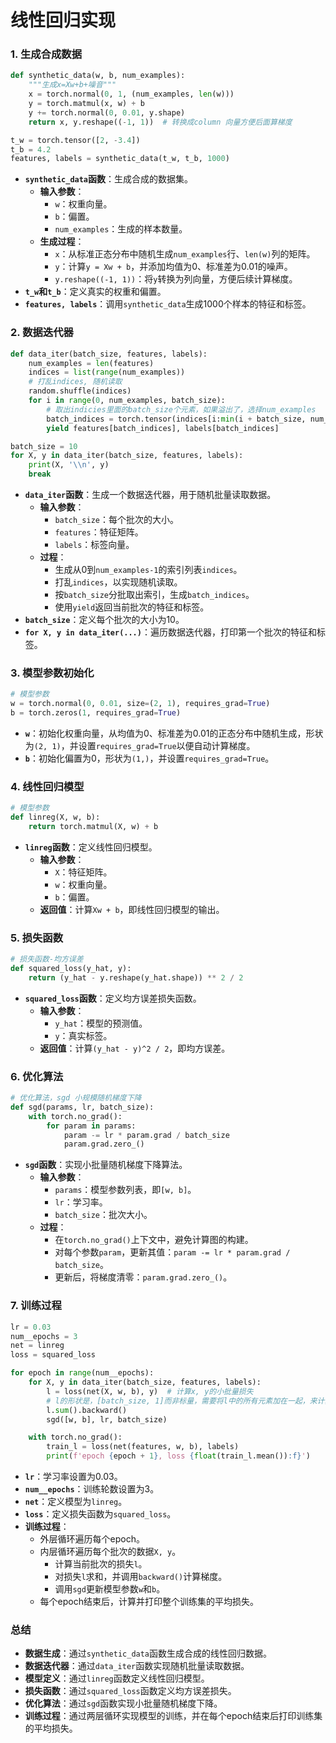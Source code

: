# 线性回归实现

### 1. 生成合成数据

```python
def synthetic_data(w, b, num_examples):
    """生成x=Xw+b+噪音"""
    x = torch.normal(0, 1, (num_examples, len(w)))
    y = torch.matmul(x, w) + b
    y += torch.normal(0, 0.01, y.shape)
    return x, y.reshape((-1, 1))  # 转换成column 向量方便后面算梯度

t_w = torch.tensor([2, -3.4])
t_b = 4.2
features, labels = synthetic_data(t_w, t_b, 1000)

```

- **`synthetic_data`函数**：生成合成的数据集。
    - **输入参数**：
        - `w`：权重向量。
        - `b`：偏置。
        - `num_examples`：生成的样本数量。
    - **生成过程**：
        - `x`：从标准正态分布中随机生成`num_examples`行、`len(w)`列的矩阵。
        - `y`：计算`y = Xw + b`，并添加均值为0、标准差为0.01的噪声。
        - `y.reshape((-1, 1))`：将`y`转换为列向量，方便后续计算梯度。
- **`t_w`和`t_b`**：定义真实的权重和偏置。
- **`features, labels`**：调用`synthetic_data`生成1000个样本的特征和标签。

### 2. 数据迭代器

```python
def data_iter(batch_size, features, labels):
    num_examples = len(features)
    indices = list(range(num_examples))
    # 打乱indices, 随机读取
    random.shuffle(indices)
    for i in range(0, num_examples, batch_size):
        # 取出indicies里面的batch_size个元素，如果溢出了，选择num_examples
        batch_indices = torch.tensor(indices[i:min(i + batch_size, num_examples)])
        yield features[batch_indices], labels[batch_indices]

batch_size = 10
for X, y in data_iter(batch_size, features, labels):
    print(X, '\\n', y)
    break

```

- **`data_iter`函数**：生成一个数据迭代器，用于随机批量读取数据。
    - **输入参数**：
        - `batch_size`：每个批次的大小。
        - `features`：特征矩阵。
        - `labels`：标签向量。
    - **过程**：
        - 生成从0到`num_examples-1`的索引列表`indices`。
        - 打乱`indices`，以实现随机读取。
        - 按`batch_size`分批取出索引，生成`batch_indices`。
        - 使用`yield`返回当前批次的特征和标签。
- **`batch_size`**：定义每个批次的大小为10。
- **`for X, y in data_iter(...)`**：遍历数据迭代器，打印第一个批次的特征和标签。

### 3. 模型参数初始化

```python
# 模型参数
w = torch.normal(0, 0.01, size=(2, 1), requires_grad=True)
b = torch.zeros(1, requires_grad=True)

```

- **`w`**：初始化权重向量，从均值为0、标准差为0.01的正态分布中随机生成，形状为`(2, 1)`，并设置`requires_grad=True`以便自动计算梯度。
- **`b`**：初始化偏置为0，形状为`(1,)`，并设置`requires_grad=True`。

### 4. 线性回归模型

```python
# 模型参数
def linreg(X, w, b):
    return torch.matmul(X, w) + b
```

- **`linreg`函数**：定义线性回归模型。
    - **输入参数**：
        - `X`：特征矩阵。
        - `w`：权重向量。
        - `b`：偏置。
    - **返回值**：计算`Xw + b`，即线性回归模型的输出。

### 5. 损失函数

```python
# 损失函数-均方误差
def squared_loss(y_hat, y):
    return (y_hat - y.reshape(y_hat.shape)) ** 2 / 2

```

- **`squared_loss`函数**：定义均方误差损失函数。
    - **输入参数**：
        - `y_hat`：模型的预测值。
        - `y`：真实标签。
    - **返回值**：计算`(y_hat - y)^2 / 2`，即均方误差。

### 6. 优化算法

```python
# 优化算法，sgd 小规模随机梯度下降
def sgd(params, lr, batch_size):
    with torch.no_grad():
        for param in params:
            param -= lr * param.grad / batch_size
            param.grad.zero_()
```

- **`sgd`函数**：实现小批量随机梯度下降算法。
    - **输入参数**：
        - `params`：模型参数列表，即`[w, b]`。
        - `lr`：学习率。
        - `batch_size`：批次大小。
    - **过程**：
        - 在`torch.no_grad()`上下文中，避免计算图的构建。
        - 对每个参数`param`，更新其值：`param -= lr * param.grad / batch_size`。
        - 更新后，将梯度清零：`param.grad.zero_()`。

### 7. 训练过程

```python
lr = 0.03
num__epochs = 3
net = linreg
loss = squared_loss

for epoch in range(num__epochs):
    for X, y in data_iter(batch_size, features, labels):
        l = loss(net(X, w, b), y)  # 计算x, y的小批量损失
        # l的形状是，[batch_size, 1]而非标量，需要将l中的所有元素加在一起，来计算[w, b]的梯度
        l.sum().backward()
        sgd([w, b], lr, batch_size)

    with torch.no_grad():
        train_l = loss(net(features, w, b), labels)
        print(f'epoch {epoch + 1}, loss {float(train_l.mean()):f}')
```

- **`lr`**：学习率设置为0.03。
- **`num__epochs`**：训练轮数设置为3。
- **`net`**：定义模型为`linreg`。
- **`loss`**：定义损失函数为`squared_loss`。
- **训练过程**：
    - 外层循环遍历每个epoch。
    - 内层循环遍历每个批次的数据`X, y`。
        - 计算当前批次的损失`l`。
        - 对损失`l`求和，并调用`backward()`计算梯度。
        - 调用`sgd`更新模型参数`w`和`b`。
    - 每个epoch结束后，计算并打印整个训练集的平均损失。

### 总结

- **数据生成**：通过`synthetic_data`函数生成合成的线性回归数据。
- **数据迭代器**：通过`data_iter`函数实现随机批量读取数据。
- **模型定义**：通过`linreg`函数定义线性回归模型。
- **损失函数**：通过`squared_loss`函数定义均方误差损失。
- **优化算法**：通过`sgd`函数实现小批量随机梯度下降。
- **训练过程**：通过两层循环实现模型的训练，并在每个epoch结束后打印训练集的平均损失。